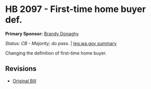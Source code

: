 # HB 2097 - First-time home buyer def.
**Primary Sponsor:** [Brandy Donaghy](/person/leg/brandy.donaghy.md)

*Status: CB - Majority; do pass.* | [leg.wa.gov summary](https://app.leg.wa.gov/billsummary?BillNumber=2097&Year=2021)

Changing the definition of first-time home buyer.

## Revisions
* [Original Bill](1/)